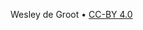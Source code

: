 Wesley de Groot • <a href='https://creativecommons.org/licenses/by/4.0/' target='_blank'>CC-BY 4.0</a>

